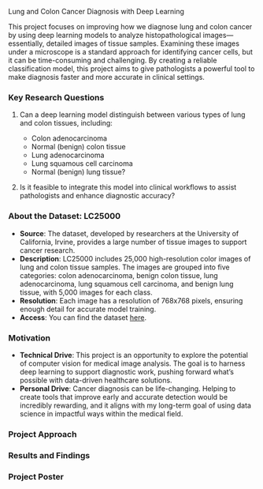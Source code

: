 Lung and Colon Cancer Diagnosis with Deep Learning

This project focuses on improving how we diagnose lung and colon cancer by using deep learning models to analyze histopathological images—essentially, detailed images of tissue samples. Examining these images under a microscope is a standard approach for identifying cancer cells, but it can be time-consuming and challenging. By creating a reliable classification model, this project aims to give pathologists a powerful tool to make diagnosis faster and more accurate in clinical settings.

### Key Research Questions
1. Can a deep learning model distinguish between various types of lung and colon tissues, including:
   - Colon adenocarcinoma
   - Normal (benign) colon tissue
   - Lung adenocarcinoma
   - Lung squamous cell carcinoma
   - Normal (benign) lung tissue?

2. Is it feasible to integrate this model into clinical workflows to assist pathologists and enhance diagnostic accuracy?

### About the Dataset: LC25000
- **Source**: The dataset, developed by researchers at the University of California, Irvine, provides a large number of tissue images to support cancer research.
- **Description**: LC25000 includes 25,000 high-resolution color images of lung and colon tissue samples. The images are grouped into five categories: colon adenocarcinoma, benign colon tissue, lung adenocarcinoma, lung squamous cell carcinoma, and benign lung tissue, with 5,000 images for each class.
- **Resolution**: Each image has a resolution of 768x768 pixels, ensuring enough detail for accurate model training.
- **Access**: You can find the dataset [here](https://academictorrents.com/details/5d7d4b76380c47168027f6e2d58aa6d2fefb08b1).

### Motivation
- **Technical Drive**: This project is an opportunity to explore the potential of computer vision for medical image analysis. The goal is to harness deep learning to support diagnostic work, pushing forward what’s possible with data-driven healthcare solutions.
- **Personal Drive**: Cancer diagnosis can be life-changing. Helping to create tools that improve early and accurate detection would be incredibly rewarding, and it aligns with my long-term goal of using data science in impactful ways within the medical field.

### Project Approach

### Results and Findings

### Project Poster
